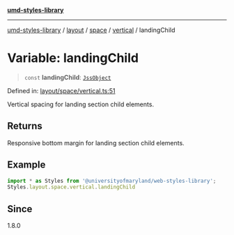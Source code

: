 [**umd-styles-library**](../../../../../../README.md)

***

[umd-styles-library](../../../../../../modules.md) / [layout](../../../../../README.md) / [space](../../../README.md) / [vertical](../README.md) / landingChild

# Variable: landingChild

> `const` **landingChild**: [`JssObject`](../../../../../../utilities/namespaces/transform/type-aliases/JssObject.md)

Defined in: [layout/space/vertical.ts:51](https://github.com/UMD-Digital/design-system/blob/ada30a44686a89a90941bbd44a6f156101fc9b44/packages/styles/source/layout/space/vertical.ts#L51)

Vertical spacing for landing section child elements.

## Returns

Responsive bottom margin for landing section child elements.

## Example

```typescript
import * as Styles from '@universityofmaryland/web-styles-library';
Styles.layout.space.vertical.landingChild
```

## Since

1.8.0
